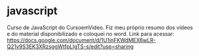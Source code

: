 # javascript
 Curso de JavaScript do CursoemVideo.
 Fiz meu próprio resumo dos vídeos e do material disponibilizado e coloquei no word. Link para acessar: 
 https://docs.google.com/document/d/1U1inFKWdMEX6wLR-Q21v9S3EK3XRzsggWtfpLIgTS-s/edit?usp=sharing
